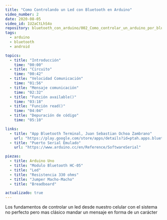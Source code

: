 ```yaml
---
title: "Como Controlando un Led con Bluetooth en Arduino"
video_number: 2
date: 2020-08-05
video_id: 1U2aCtLhS4o
repository: bluetooth_con_arduino/002_Como_controlar_un_arduino_por_bluetooth
tags:
  - arduino
  - bluetooth
  - android

topics:
  - title: "Introducción"
    time: "00:00"
  - title: "Circuito"
    time: "00:42"
  - title: "Velocidad Comunicación"
    time: "01:56"
  - title: "Mensaje comunicación"
    time: "02:32"
  - title: "Función available()"
    time: "03:18"
  - title: "Función read()"
    time: "04:04"
  - title: "Depuración de código"
    time: "05:10"

links:
  - title: "App Bluetooth Terminal, Juan Sebastian Ochoa Zambrano"
    url: "https://play.google.com/store/apps/details?id=ptah.apps.bluetoothterminal"
  - title: "Puerto Serial Emulado"
    url: "https://www.arduino.cc/en/Reference/SoftwareSerial"

piezas:
  - title: Arduino Uno
  - title: "Modulo Bluetooth HC-05"
  - title: "Led"
  - title: "Resistencia 330 ohms"
  - title: "Jumper Macho-Macho"
  - title: "Breadboard"

actualizado: true
---
```


Los fundamentos de controlar un led desde nuestro celular con el sistema no perfecto pero mas clásico mandar un mensaje en forma de un carácter
